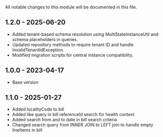 
All notable changes to this module will be documented in this file.

## 1.2.0 - 2025-06-20

- Added tenant-based schema resolution using MultiStateInstanceUtil and schema placeholders in queries.
- Updated repository methods to require tenant ID and handle InvalidTenantIdException.
- Modified migration scripts for central instance compatibility.

## 1.0.0 - 2023-04-17

- Base version

## 1.1.0 - 2025-01-27

- Added localityCode to bill
- Added like query in bill referenceId search for health context
- Added search from and to date in bill search criteria
- Changed search query from INNER JOIN to LEFT join to handle empty lineItems in bill 